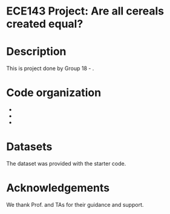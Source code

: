 # ECE143 Project: Are all cereals created equal?

Description
===========
This is project done by Group 18 - .

Code organization
=================
*  

* 
 
* 

Datasets
========
The dataset was provided with the starter code.


Acknowledgements
================
We thank Prof.  and TAs for their guidance and support.

